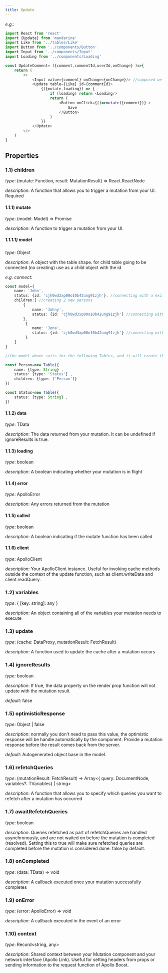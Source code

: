 ```yaml
---
title: Update
---
```


    
*e.g.*:

```typescript jsx
import React from 'react'
import {Update} from 'mandarina'
import Like from '../tables/Like'
import Button from '../components/Button'
import Input from '../components/Input'
import Loading from '../components/Loading'

const UpdateComment= ({comment,commentId,userId,onChange} )=>{
    return (
        <>
            <Input value={comment} onChange={onChange}/> //supposed we are handling value state in the parent component
            <Update table={Like} id={commentId}>
                {({mutate,loading}) => {
                    if (loading) return <Loading/>
                    return (
                        <Button onClick={()=>mutate({comment})} >
                            Save
                        </Button>
                    )
                }}
            </Update>
        </>
    )
}

```

## Properties

### 1.1) children

*type*:  (mutate: Function, result: MutationResult) => React.ReactNode

*description*: A function that allows you to trigger a mutation from your UI. Required

#### 1.1.1) mutate

*type*: (model: Model) => Promise

*description*: A function to trigger a mutation from your UI. 

##### 1.1.1.1) model

*type*: Object

*description*: A object with the table shape. for child table going to be connected (no creating) use as a child object with the id 

*e.g. connect*:

```typescript jsx
const model={
    name: 'John',
    status: {id: 'cjh0wd3xp00o10b42ung91zjh'}, //connecting with a exiting status
    children:[ //creating 2 new persons
        {
            name: 'Johny',
            status: {id: 'cjh0wd3xp00o10b42ung91zjh'} //connecting with a exiting status
        },
         {
            name: 'Jena',
            status: {id: 'cjh0wd3xp00o10b42ung91zjh'} //connecting with a exiting status
         }
    ]
}

//the model above suits for the following Tables, and it will create three persons (John, Johny, Jena) and connected then to status 'cjh0wd3xp00o10b42ung91zjh'

const Person=new Table({
    name: {type: String} ,
    status: {type: 'Status'} ,
    children: {type: ['Person']}
})

const Status=new Table({
    status: {type: String} ,
})

```

#### 1.1.2) data

*type*: TData

*description*: The data returned from your mutation. It can be undefined if ignoreResults is true.

#### 1.1.3) loading

*type*: boolean

*description*: A boolean indicating whether your mutation is in flight

#### 1.1.4) error

*type*: ApolloError
 
*description*: Any errors returned from the mutation

#### 1.1.5) called

*type*: boolean
 
*description*: A boolean indicating if the mutate function has been called

#### 1.1.6) client

*type*: ApolloClient
 
*description*: Your ApolloClient instance. Useful for invoking cache methods outside the context of the update function, such as client.writeData and client.readQuery.


### 1.2) variables

*type*: { [key: string]: any }

*description*: An object containing all of the variables your mutation needs to execute

### 1.3) update

*type*: (cache: DataProxy, mutationResult: FetchResult)

*description*: A function used to update the cache after a mutation occurs

### 1.4) ignoreResults

*type*: boolean

*description*: If true, the data property on the render prop function will not update with the mutation result.

*default*: false

### 1.5) optimisticResponse

*type*: Object | false

*description*: normally you don't need to pass this value, the optimistic response will be handle automatically by the component. Provide a mutation response before the result comes back from the server.

*default*: Autogenerated object base in the model.

### 1.6) refetchQueries

*type*: (mutationResult: FetchResult) => Array<{ query: DocumentNode, variables?: TVariables} | string>

*description*: A function that allows you to specify which queries you want to refetch after a mutation has occurred

### 1.7) awaitRefetchQueries

*type*: boolean

*description*: Queries refetched as part of refetchQueries are handled asynchronously, and are not waited on before the mutation is completed (resolved). Setting this to true will make sure refetched queries are completed before the mutation is considered done. false by default.

### 1.8) onCompleted

*type*: (data: TData) => void

*description*: A callback executed once your mutation successfully completes

### 1.9) onError

*type*: (error: ApolloError) => void

*description*: A callback executed in the event of an error

### 1.10) context

*type*: Record<string, any>

*description*: Shared context between your Mutation component and your network interface (Apollo Link). Useful for setting headers from props or sending information to the request function of Apollo Boost.